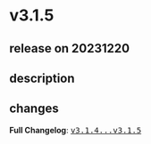 # v3.1.5

## release on 20231220

## description

## changes

<strong>Full Changelog</strong>: <a class="commit-link" href="https://github.com/spring-cloud/spring-cloud-zookeeper/compare/v3.1.4...v3.1.5"><tt>v3.1.4...v3.1.5</tt></a>

